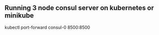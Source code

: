 ## Running 3 node consul server on kubernetes or minikube ##


kubectl port-forward consul-0 8500:8500

